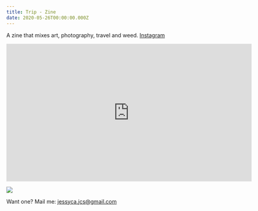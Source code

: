 ```yaml
---
title: Trip - Zine
date: 2020-05-26T00:00:00.000Z
---
```

<div class="title-pad">

A zine that mixes art, photography, travel and weed. [Instagram](https://www.instagram.com/zinetrip/)

</div>

<iframe title="vimeo-player" src="https://player.vimeo.com/video/397870522" width="640" height="360" frameborder="0" allowfullscreen></iframe>

![](https://ucarecdn.com/3f4f26e8-6444-4b17-9b0f-43f07c428927/)

Want one? Mail me: jessyca.jcs@gmail.com